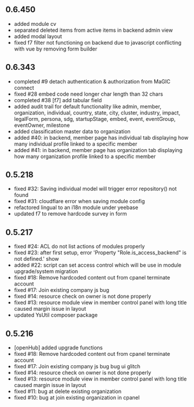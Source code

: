 ## 0.6.450
- added module cv
- separated deleted items from active items in backend admin view
- added modal layout
- fixed f7 filter not functioning on backend due to javascript conflicting with vue by removing form builder

## 0.6.343
- completed #9 detach authentication & authorization from MaGIC connect
- fixed #28 embed code need longer char length than 32 chars
- completed #38 [f7] add tabular field 
- added audit trail for default functionality like admin, member, organization, individual, country, state, city, cluster, industry, impact, legalForm, persona, sdg, startupStage, embed, event, eventGroup, eventOwner, milestone
- added classification master data to organization
- added #40: in backend, member page has individual tab displaying how many individual profile linked to a specific member
- added #41: in backend, member page has organization tab displaying how many organization profile linked to a specific member

## 0.5.218
- fixed #32: Saving individual model will trigger error repository() not found 
- fixed #31: cloudflare error when saving module config
- refactored lingual to an i18n module under yeebase
- updated f7 to remove hardcode survey in form

## 0.5.217
- fixed #24: ACL do not list actions of modules properly
- fixed #23: after first setup, error 'Property "Role.is_access_backend" is not defined.' show
- added #22: script can set access control which will be use in module upgrade/system migration
- fixed #18: Remove hardcoded content out from cpanel terminate account
- fixed #17: Join existing company js bug
- fixed #14: resource check on owner is not done properly
- fixed #13: resource module view in member control panel with long title caused margin issue in layout
- updated YsUtil composer package

## 0.5.216
- [openHub] added upgrade functions 
- fixed #18: Remove hardcoded content out from cpanel terminate account
- fixed #17: Join existing company js bug bug ui glitch
- fixed #14: resource check on owner is not done properly
- fixed #13: resource module view in member control panel with long title caused margin issue in layout
- fixed #11: bug at delete existing organization
- fixed #10: bug at join existing organization in cpanel